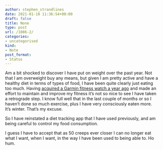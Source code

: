 ```yaml
---
author: stephen_strandlines
date: 2021-01-10 11:36:54+00:00
draft: false
title: None
type: post
url: /1086-2/
categories:
- uncategorised
kind:
- Note
post_format:
- Status
---
```


Am a bit shocked to discover I have put on weight over the past year. Not that I am overweight buy any means, but given I am pretty active and have a healthy diet in terms of types of food, I have been quite clearly just eating too much. Having [acquired a Garmin fitness watch a year ago](https://strandlines.blog/112/) and made an effort to maintain and improve my fitness it’s not so nice to see I have taken a retrograde step. I know full well that in the last couple of months or so I haven’t done so much exercise, plus I have very consciously eaten more. It’s winter. That’s my excuse.

So I have reinstated a diet tracking app that I have used previously, and am being careful to control my food consumption.

I guess I have to accept that as 50 creeps ever closer I can no longer eat what I want, when I want, in the way I have been used to being able to. Ho hum.
